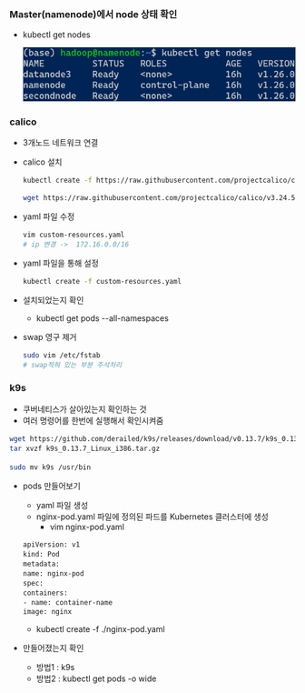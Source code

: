 ### Master(namenode)에서 node 상태 확인

- kubectl get nodes
    
    ![1](../img/kube1.png)
    

### calico

- 3개노드 네트워크 연결
- calico 설치
    
    ```bash
    kubectl create -f https://raw.githubusercontent.com/projectcalico/calico/v3.24.5/manifests/tigera-operator.yaml
    ```
    
    ```bash
    wget https://raw.githubusercontent.com/projectcalico/calico/v3.24.5/manifests/custom-resources.yaml
    ```
    
- yaml 파일 수정
    
    ```bash
    vim custom-resources.yaml
    # ip 변경 ->  172.16.0.0/16
    ```
    
- yaml 파일을 통해 설정
    
    ```bash
    kubectl create -f custom-resources.yaml
    ```
    
- 설치되었는지 확인
    - kubectl get pods --all-namespaces
- swap 영구 제거
    
    ```bash
    sudo vim /etc/fstab
    # swap적혀 있는 부분 주석처리
    ```
    

### k9s

- 쿠버네티스가 살아있는지 확인하는 것
- 여러 명령어를 한번에 실행해서 확인시켜줌

```bash
wget https://github.com/derailed/k9s/releases/download/v0.13.7/k9s_0.13.7_Linux_i386.tar.gz
tar xvzf k9s_0.13.7_Linux_i386.tar.gz

sudo mv k9s /usr/bin
```

- pods 만들어보기
    - yaml 파일 생성
    - nginx-pod.yaml 파일에 정의된 파드를 Kubernetes 클러스터에 생성
        - vim nginx-pod.yaml
    
    ```bash
    apiVersion: v1
    kind: Pod
    metadata:
    name: nginx-pod
    spec:
    containers:
    - name: container-name
    image: nginx
    ```
    
    - kubectl create -f ./nginx-pod.yaml
- 만들어졌는지 확인
    - 방법1 : k9s
    - 방법2 : kubectl get pods -o wide